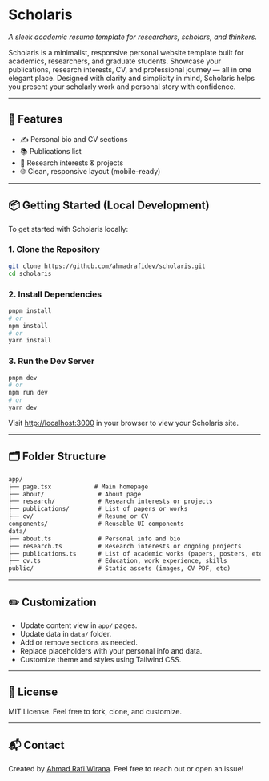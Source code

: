 # Scholaris

*A sleek academic resume template for researchers, scholars, and thinkers.*

Scholaris is a minimalist, responsive personal website template built for academics, researchers, and graduate students. Showcase your publications, research interests, CV, and professional journey — all in one elegant place. Designed with clarity and simplicity in mind, Scholaris helps you present your scholarly work and personal story with confidence.

---

## 🚀 Features

- ✍️ Personal bio and CV sections
- 📚 Publications list
- 🧠 Research interests & projects
- 🌐 Clean, responsive layout (mobile-ready)

---

## 📦 Getting Started (Local Development)

To get started with Scholaris locally:

### 1. Clone the Repository

```bash
git clone https://github.com/ahmadrafidev/scholaris.git
cd scholaris
```

### 2. Install Dependencies

```bash
pnpm install
# or
npm install
# or
yarn install
```

### 3. Run the Dev Server

```bash
pnpm dev
# or
npm run dev
# or
yarn dev
```

Visit [http://localhost:3000](http://localhost:3000) in your browser to view your Scholaris site.

---

## 🗂 Folder Structure

```txt
app/
├── page.tsx            # Main homepage
├── about/               # About page
├── research/            # Research interests or projects
├── publications/        # List of papers or works
├── cv/                  # Resume or CV
components/              # Reusable UI components
data/ 
├── about.ts             # Personal info and bio
├── research.ts          # Research interests or ongoing projects
├── publications.ts      # List of academic works (papers, posters, etc.)
├── cv.ts                # Education, work experience, skills
public/                  # Static assets (images, CV PDF, etc)
```

---

## ✏️ Customization

- Update content view in `app/` pages.
- Update data in `data/` folder.
- Add or remove sections as needed.
- Replace placeholders with your personal info and data.
- Customize theme and styles using Tailwind CSS.

---

## 📄 License

MIT License. Feel free to fork, clone, and customize.

---

## 📬 Contact

Created by [Ahmad Rafi Wirana](https://www.rafiwirana.co/). Feel free to reach out or open an issue!
